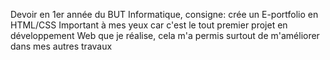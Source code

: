 Devoir en 1er année du BUT Informatique, consigne: crée un E-portfolio en HTML/CSS
Important à mes yeux car c'est le tout premier projet en développement Web que je réalise, cela m'a permis surtout de m'améliorer dans mes autres travaux 
